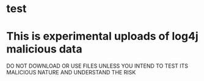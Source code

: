 # test
# This is experimental uploads of log4j malicious data
DO NOT DOWNLOAD OR USE FILES UNLESS YOU INTEND TO TEST ITS MALICIOUS NATURE AND UNDERSTAND THE RISK
